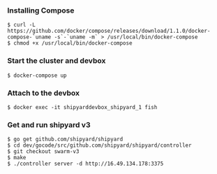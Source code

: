### Installing Compose
```shell
$ curl -L https://github.com/docker/compose/releases/download/1.1.0/docker-compose-`uname -s`-`uname -m` > /usr/local/bin/docker-compose
$ chmod +x /usr/local/bin/docker-compose
```

### Start the cluster and devbox
```
$ docker-compose up
```

### Attach to the devbox
```
$ docker exec -it shipyarddevbox_shipyard_1 fish
```

### Get and run shipyard v3
```
$ go get github.com/shipyard/shipyard
$ cd dev/gocode/src/github.com/shipyard/shipyard/controller
$ git checkout swarm-v3
$ make
$ ./controller server -d http://16.49.134.178:3375
```

